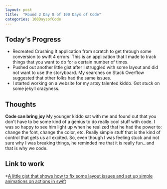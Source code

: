 ```yaml
---
layout: post
title:  "Round 2 Day 8 of 100 Days of Code"
categories: 100DaysofCode
---
```


## Today's Progress
+ Recreated Crushing It application from scratch to get through some conversion to swift 4 errors. This is an application that I made to track things that you want to do for a certain number of times.
+ Pushed out another little gist after I struggled with some layout and did not want to use the storyboard. My searches on Stack Overflow suggested that other folks had the same issues. 
+ I started working on a website for my artsy talented kiddo. Got stuck on some jekyll crazyness.

## Thoughts  
**Code can bring joy** My younger kiddo sat with me and found out that you don't have to be some kind of a genius to do really cool stuff with code. I was so happy to see him light up when he realized that he had the power to: change the font, change the color, etc. Really simple stuff that is the kind of control that gets us all excited. So, even though I was feeling stuck and not sure why I was breaking things, he reminded me that it is really fun...and that is why we code.  

## Link to work
+[A little gist that shows how to fix some layout issues and set up simple animations on actions in swift](https://gist.github.com/monkeywithacupcake/3d05d779a1e7f44badc5ff0ece551185)
